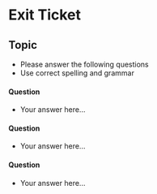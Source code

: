 
# Exit Ticket
## Topic

- Please answer the following questions 
- Use correct spelling and grammar

#### Question
- Your answer here...


#### Question 
- Your answer here...


#### Question 
- Your answer here...




